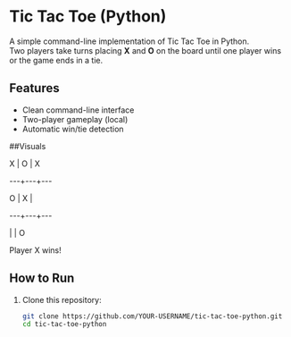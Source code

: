 # Tic Tac Toe (Python)

A simple command-line implementation of Tic Tac Toe in Python.  
Two players take turns placing **X** and **O** on the board until one player wins or the game ends in a tie.

## Features
- Clean command-line interface
- Two-player gameplay (local)
- Automatic win/tie detection

##Visuals

 X | O | X
 
---+---+---

 O | X |  
 
---+---+---

   |   | O
   

Player X wins!


## How to Run
1. Clone this repository:
   ```bash
   git clone https://github.com/YOUR-USERNAME/tic-tac-toe-python.git
   cd tic-tac-toe-python
